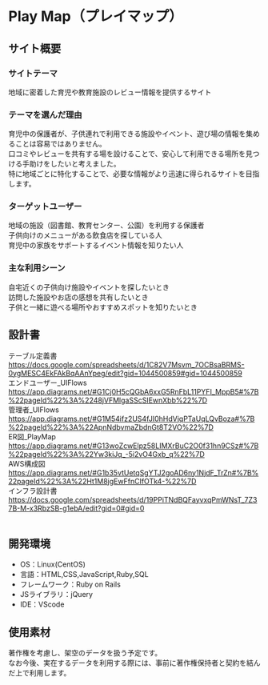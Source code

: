 # Play Map（プレイマップ）
## サイト概要
### サイトテーマ
地域に密着した育児や教育施設のレビュー情報を提供するサイト
### テーマを選んだ理由
育児中の保護者が、子供連れで利用できる施設やイベント、遊び場の情報を集めることは容易ではありません。  
口コミやレビューを共有する場を設けることで、安心して利用できる場所を見つける手助けをしたいと考えました。  
特に地域ごとに特化することで、必要な情報がより迅速に得られるサイトを目指します。

### ターゲットユーザー
地域の施設（図書館、教育センター、公園）を利用する保護者  
子供向けのメニューがある飲食店を探している人  
育児中の家族をサポートするイベント情報を知りたい人

### 主な利用シーン
自宅近くの子供向け施設やイベントを探したいとき  
訪問した施設やお店の感想を共有したいとき  
子供と一緒に遊べる場所やおすすめスポットを知りたいとき  

## 設計書
テーブル定義書  
https://docs.google.com/spreadsheets/d/1C82V7Msvm_7OCBsaBRMS-0ygMESC4EkFAkBqAAnYpeg/edit?gid=1044500859#gid=1044500859  
エンドユーザー_UIFlows  
https://app.diagrams.net/#G1Cj0H5cQGbA6xxG5RnFbL11PYFI_MppB5#%7B%22pageId%22%3A%2248jVFMlgaSScSIEwnXbb%22%7D  
管理者_UIFlows  
https://app.diagrams.net/#G1M54ifz2US4fJI0hHdVjqPTaUqLQvBoza#%7B%22pageId%22%3A%22ApnNdbvmaZbdnGt8T2VO%22%7D  
ER図_PlayMap  
https://app.diagrams.net/#G13woZcwElpz58LIMXrBuC2O0f31hn9CSz#%7B%22pageId%22%3A%22Yw3kiJq_-5i2vO4Gxb_q%22%7D  
AWS構成図  
https://app.diagrams.net/#G1b35vtUetqSgYTJ2goAD6ny1NjdF_TrZn#%7B%22pageId%22%3A%22Ht1M8jgEwFfnCIfOTk4-%22%7D  
インフラ設計書  
https://docs.google.com/spreadsheets/d/19PPiTNdBQFayvxqPmWNsT_7Z37B-M-x3RbzSB-g1ebA/edit?gid=0#gid=0  
​
## 開発環境
- OS：Linux(CentOS)
- 言語：HTML,CSS,JavaScript,Ruby,SQL
- フレームワーク：Ruby on Rails
- JSライブラリ：jQuery
- IDE：VScode
​
## 使用素材
著作権を考慮し、架空のデータを扱う予定です。  
なお今後、実在するデータを利用する際には、事前に著作権保持者と契約を結んだ上で利用します。 
